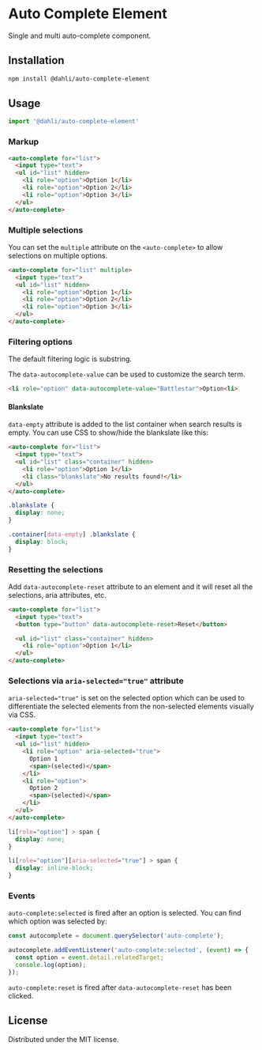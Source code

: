 # Auto Complete Element

Single and multi auto-complete component.

## Installation

```bash
npm install @dahli/auto-complete-element
```

## Usage

```js
import '@dahli/auto-complete-element'
```

### Markup

```html
<auto-complete for="list">
  <input type="text">
  <ul id="list" hidden>
    <li role="option">Option 1</li>
    <li role="option">Option 2</li>
    <li role="option">Option 3</li>
  </ul>
</auto-complete>
```

### Multiple selections

You can set the `multiple` attribute on the `<auto-complete>` to allow selections on multiple options.

```html
<auto-complete for="list" multiple>
  <input type="text">
  <ul id="list" hidden>
    <li role="option">Option 1</li>
    <li role="option">Option 2</li>
    <li role="option">Option 3</li>
  </ul>
</auto-complete>
```

### Filtering options

The default filtering logic is substring.

The `data-autocomplete-value` can be used to customize the search term.

```html
<li role="option" data-autocomplete-value="Battlestar">Option<li>
```

#### Blankslate

`data-empty` attribute is added to the list container when search results is empty. You can use CSS to show/hide
the blankslate like this:

```html
<auto-complete for="list">
  <input type="text">
  <ul id="list" class="container" hidden>
    <li role="option">Option 1</li>
    <li class="blankslate">No results found!</li>
  </ul>
</auto-complete>
```

```css
.blankslate {
  display: none;
}

.container[data-empty] .blankslate {
  display: block;
}
```

### Resetting the selections

Add `data-autocomplete-reset` attribute to an element and it will reset all the selections, aria attributes, etc.

```html
<auto-complete for="list">
  <input type="text">
  <button type="button" data-autocomplete-reset>Reset</button>

  <ul id="list" class="container" hidden>
    <li role="option">Option 1</li>
  </ul>
</auto-complete>
```

### Selections via `aria-selected="true"` attribute

`aria-selected="true"` is set on the selected option which can be used to differentiate the selected elements from
the non-selected elements visually via CSS.

```html
<auto-complete for="list">
  <input type="text">
  <ul id="list" hidden>
    <li role="option" aria-selected="true">
      Option 1
      <span>(selected)</span>
    </li>
    <li role="option">
      Option 2
      <span>(selected)</span>
    </li>
  </ul>
</auto-complete>
```

```css
li[role="option"] > span {
  display: none;
}

li[role="option"][aria-selected="true"] > span {
  display: inline-block;
}
```

### Events
`auto-complete:selected` is fired after an option is selected. You can find which option was selected
by:

```js
const autocomplete = document.querySelector('auto-complete');

autocomplete.addEventListener('auto-complete:selected', (event) => {
  const option = event.detail.relatedTarget;
  console.log(option);
});
```

`auto-complete:reset` is fired after `data-autocomplete-reset` has been clicked.

## License
Distributed under the MIT license.
